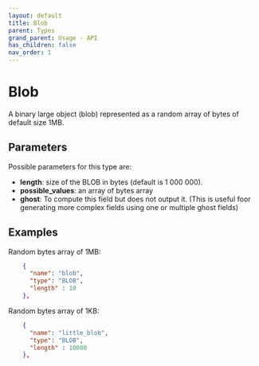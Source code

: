 ```yaml
---
layout: default
title: Blob
parent: Types
grand_parent: Usage - API
has_children: false
nav_order: 1
---
```


# Blob

A binary large object (blob) represented as a random array of bytes of default size 1MB.

## Parameters

Possible parameters for this type are:

- **length**: size of the BLOB in bytes (default is 1 000 000).
- **possible_values**: an array of bytes array
- **ghost**: To compute this field but does not output it. (This is useful foor generating more complex fields using one or multiple ghost fields)


## Examples

Random bytes array of 1MB:

```json
    {
      "name": "blob",
      "type": "BLOB",
      "length" : 10
    },
```

Random bytes array of 1KB:

```json
    {
      "name": "little_blob",
      "type": "BLOB",
      "length" : 10000
    },
```